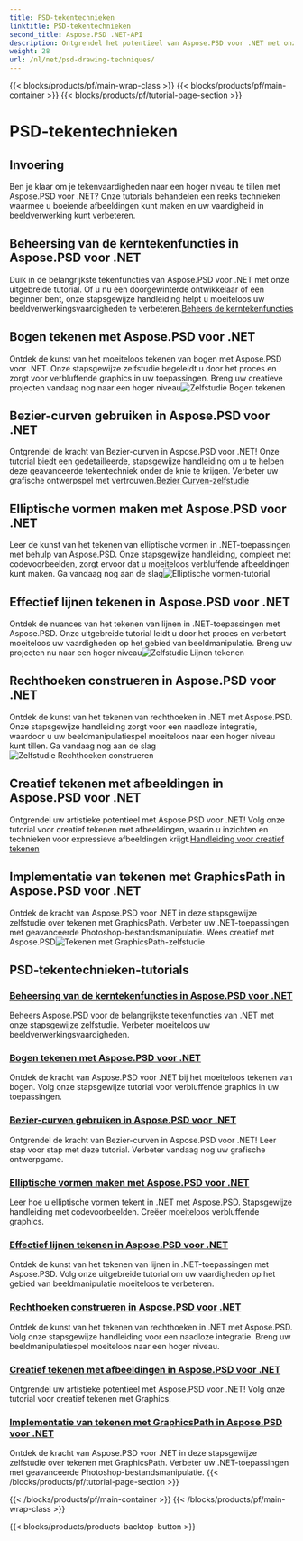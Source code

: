 ```yaml
---
title: PSD-tekentechnieken
linktitle: PSD-tekentechnieken
second_title: Aspose.PSD .NET-API
description: Ontgrendel het potentieel van Aspose.PSD voor .NET met onze tutorials! Beheers de belangrijkste tekenfuncties, maak verbluffende graphics en verbeter uw vaardigheden op het gebied van beeldmanipulatie.
weight: 28
url: /nl/net/psd-drawing-techniques/
---
```


{{< blocks/products/pf/main-wrap-class >}}
{{< blocks/products/pf/main-container >}}
{{< blocks/products/pf/tutorial-page-section >}}

# PSD-tekentechnieken


## Invoering

Ben je klaar om je tekenvaardigheden naar een hoger niveau te tillen met Aspose.PSD voor .NET? Onze tutorials behandelen een reeks technieken waarmee u boeiende afbeeldingen kunt maken en uw vaardigheid in beeldverwerking kunt verbeteren.

## Beheersing van de kerntekenfuncties in Aspose.PSD voor .NET

 Duik in de belangrijkste tekenfuncties van Aspose.PSD voor .NET met onze uitgebreide tutorial. Of u nu een doorgewinterde ontwikkelaar of een beginner bent, onze stapsgewijze handleiding helpt u moeiteloos uw beeldverwerkingsvaardigheden te verbeteren.[Beheers de kerntekenfuncties](./mastering-core-drawing-features/)

## Bogen tekenen met Aspose.PSD voor .NET

 Ontdek de kunst van het moeiteloos tekenen van bogen met Aspose.PSD voor .NET. Onze stapsgewijze zelfstudie begeleidt u door het proces en zorgt voor verbluffende graphics in uw toepassingen. Breng uw creatieve projecten vandaag nog naar een hoger niveau![Zelfstudie Bogen tekenen](./drawing-arcs/)

## Bezier-curven gebruiken in Aspose.PSD voor .NET

 Ontgrendel de kracht van Bezier-curven in Aspose.PSD voor .NET! Onze tutorial biedt een gedetailleerde, stapsgewijze handleiding om u te helpen deze geavanceerde tekentechniek onder de knie te krijgen. Verbeter uw grafische ontwerpspel met vertrouwen.[Bezier Curven-zelfstudie](./utilizing-bezier-curves/)

## Elliptische vormen maken met Aspose.PSD voor .NET

 Leer de kunst van het tekenen van elliptische vormen in .NET-toepassingen met behulp van Aspose.PSD. Onze stapsgewijze handleiding, compleet met codevoorbeelden, zorgt ervoor dat u moeiteloos verbluffende afbeeldingen kunt maken. Ga vandaag nog aan de slag![Elliptische vormen-tutorial](./creating-elliptical-shapes/)

## Effectief lijnen tekenen in Aspose.PSD voor .NET

 Ontdek de nuances van het tekenen van lijnen in .NET-toepassingen met Aspose.PSD. Onze uitgebreide tutorial leidt u door het proces en verbetert moeiteloos uw vaardigheden op het gebied van beeldmanipulatie. Breng uw projecten nu naar een hoger niveau![Zelfstudie Lijnen tekenen](./drawing-lines-effectively/)

## Rechthoeken construeren in Aspose.PSD voor .NET

Ontdek de kunst van het tekenen van rechthoeken in .NET met Aspose.PSD. Onze stapsgewijze handleiding zorgt voor een naadloze integratie, waardoor u uw beeldmanipulatiespel moeiteloos naar een hoger niveau kunt tillen. Ga vandaag nog aan de slag![Zelfstudie Rechthoeken construeren](./constructing-rectangles/)

## Creatief tekenen met afbeeldingen in Aspose.PSD voor .NET

 Ontgrendel uw artistieke potentieel met Aspose.PSD voor .NET! Volg onze tutorial voor creatief tekenen met afbeeldingen, waarin u inzichten en technieken voor expressieve afbeeldingen krijgt.[Handleiding voor creatief tekenen](./creative-drawing-using-graphics/)

## Implementatie van tekenen met GraphicsPath in Aspose.PSD voor .NET

 Ontdek de kracht van Aspose.PSD voor .NET in deze stapsgewijze zelfstudie over tekenen met GraphicsPath. Verbeter uw .NET-toepassingen met geavanceerde Photoshop-bestandsmanipulatie. Wees creatief met Aspose.PSD![Tekenen met GraphicsPath-zelfstudie](./implementing-drawing-with-graphicspath/)

## PSD-tekentechnieken-tutorials
### [Beheersing van de kerntekenfuncties in Aspose.PSD voor .NET](./mastering-core-drawing-features/)
Beheers Aspose.PSD voor de belangrijkste tekenfuncties van .NET met onze stapsgewijze zelfstudie. Verbeter moeiteloos uw beeldverwerkingsvaardigheden.
### [Bogen tekenen met Aspose.PSD voor .NET](./drawing-arcs/)
Ontdek de kracht van Aspose.PSD voor .NET bij het moeiteloos tekenen van bogen. Volg onze stapsgewijze tutorial voor verbluffende graphics in uw toepassingen.
### [Bezier-curven gebruiken in Aspose.PSD voor .NET](./utilizing-bezier-curves/)
Ontgrendel de kracht van Bezier-curven in Aspose.PSD voor .NET! Leer stap voor stap met deze tutorial. Verbeter vandaag nog uw grafische ontwerpgame.
### [Elliptische vormen maken met Aspose.PSD voor .NET](./creating-elliptical-shapes/)
Leer hoe u elliptische vormen tekent in .NET met Aspose.PSD. Stapsgewijze handleiding met codevoorbeelden. Creëer moeiteloos verbluffende graphics.
### [Effectief lijnen tekenen in Aspose.PSD voor .NET](./drawing-lines-effectively/)
Ontdek de kunst van het tekenen van lijnen in .NET-toepassingen met Aspose.PSD. Volg onze uitgebreide tutorial om uw vaardigheden op het gebied van beeldmanipulatie moeiteloos te verbeteren.
### [Rechthoeken construeren in Aspose.PSD voor .NET](./constructing-rectangles/)
Ontdek de kunst van het tekenen van rechthoeken in .NET met Aspose.PSD. Volg onze stapsgewijze handleiding voor een naadloze integratie. Breng uw beeldmanipulatiespel moeiteloos naar een hoger niveau.
### [Creatief tekenen met afbeeldingen in Aspose.PSD voor .NET](./creative-drawing-using-graphics/)
Ontgrendel uw artistieke potentieel met Aspose.PSD voor .NET! Volg onze tutorial voor creatief tekenen met Graphics.
### [Implementatie van tekenen met GraphicsPath in Aspose.PSD voor .NET](./implementing-drawing-with-graphicspath/)
Ontdek de kracht van Aspose.PSD voor .NET in deze stapsgewijze zelfstudie over tekenen met GraphicsPath. Verbeter uw .NET-toepassingen met geavanceerde Photoshop-bestandsmanipulatie.
{{< /blocks/products/pf/tutorial-page-section >}}

{{< /blocks/products/pf/main-container >}}
{{< /blocks/products/pf/main-wrap-class >}}

{{< blocks/products/products-backtop-button >}}
